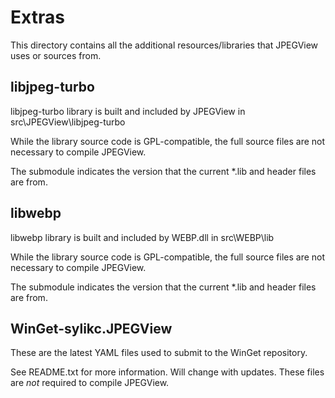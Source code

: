 # Extras

This directory contains all the additional resources/libraries that JPEGView uses or sources from.

## libjpeg-turbo

libjpeg-turbo library is built and included by JPEGView in src\JPEGView\libjpeg-turbo

While the library source code is GPL-compatible, the full source files are not necessary to compile JPEGView.

The submodule indicates the version that the current *.lib and header files are from.

## libwebp

libwebp library is built and included by WEBP.dll in src\WEBP\lib

While the library source code is GPL-compatible, the full source files are not necessary to compile JPEGView.

The submodule indicates the version that the current *.lib and header files are from.

## WinGet-sylikc.JPEGView

These are the latest YAML files used to submit to the WinGet repository.

See README.txt for more information.  Will change with updates.  These files are _not_ required to compile JPEGView.

